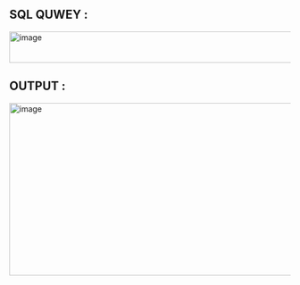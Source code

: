 ## SQL QUWEY :
<img width="510" height="56" alt="image" src="https://github.com/user-attachments/assets/12daf6c5-001e-4f30-9d8a-a382719f5f66" />

## OUTPUT : 
<img width="683" height="309" alt="image" src="https://github.com/user-attachments/assets/ed8912bb-5817-4358-86e5-cdd9565acb00" />

